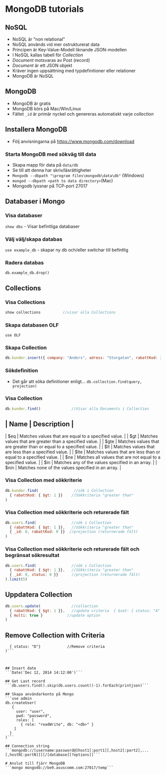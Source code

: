 # MongoDB tutorials

## NoSQL 
* NoSQL är "non relational"
* NoSQL används vid mer ostrukturerat data
* Principen är Key-Value-Modell liknande JSON-modellen
* I NoSQL kallas tabell för _Collection_
* _Document_ motsvaras av Post (record)
* _Document_ är ett JSON objekt
* Kräver ingen uppsättning med typdefinitioner eller relationer
* MongoDB är NoSQL

## MongoDB
* MongoDB är gratis
* MongoDB körs på Mac/Win/Linux
* Fältet ```_id``` är primär nyckel och genereras automatiskt varje _collection_

## Installera MongoDB
* Följ anvisningarna på https://www.mongodb.com/download

### Starta MongoDB med sökväg till data
* Skapa mapp för data på ```data/db```
* Se till att denna har skriv/läsrättigheter
* ```Mongodb --dbpath "\program files\mongodb\data\db"``` (Windows)
* ```mongod --dbpath <path to data directory>```(Mac)
* Mongodb lyssnar på TCP-port 27017

## Databaser i Mongo

### Visa databaser
```show dbs``` - Visar befintliga databaser

### Välj välj/skapa databas
```use example_db``` - skapar ny db och/eller switchar till befintlig

### Radera databas
```db.example_db.drop()```


## Collections

### Visa Collections
```javascript
show collections          //visar alla Collections
```
### Skapa databasen OLF
```use OLF```

### Skapa Collection
```javascript
db.kunder.insert({ company: "Anders", adress: "Storgatan", rabattKod: 2 })
```

### Sökdefinition
* Det går att söka definitioner enligt...
```db.collection.find(query, projection)```

### Visa Collection
```javascript
db.kunder.find()              //Visar alla Documents i Collection
```


| Name	| Description                                                         |
-------------------------------------------------------------------------------
| $eq	  | Matches values that are equal to a specified value.                 |
| $gt	  | Matches values that are greater than a specified value.             |
| $gte	| Matches values that are greater than or equal to a specified value. |
| $lt	  | Matches values that are less than a specified value.                |
| $lte	| Matches values that are less than or equal to a specified value.    |
| $ne	  | Matches all values that are not equal to a specified value.         |
| $in	  | Matches any of the values specified in an array.                    |
| $nin	| Matches none of the values specified in an array.                   |


### Visa Collection med sökkriterie
```javascript
db.kunder.find(                //sök i Collection
  { rabattKod: { $gt: 1 }}    //Sökkriteria "greater than"
)
```

### Visa Collection med sökkriterie och returerade fält
```javascript
db.users.find(                //sök i Collection
  { rabattKod: { $gt: 1 }},   //Sökkriteria "greater than"
  { _id: 0, rabattKod: 0 }}  //projection (returnerade fält)
)
```

### Visa Collection med sökkriterie och returerade fält och begränsat sökresultat
```javascript
db.users.find(                //sök i Collection
  { rabattKod: { $gt: 1 }},   //Sökkriteria "greater than"
  { _id: 0, status: 0 }}      //projection (returnerade fält)
).limit(5)
```

## Uppdatera Collection
```javascript
db.users.update(              //collection
  { rabattKod: { $gt: 1 }},   //update criteria  { $set: { status: "A" }},   //update actio
  { multi: true }           //update option
)
```

## Remove Collection with Criteria
```db.users.remove(
  { status: "D"}            //Remove criteria
)```



## Insert date
```Date('Dec 12, 2014 14:12:00')```

## Get Last record
```db.users.find().skip(db.users.count()-1).forEach(printjson)```

## Skapa användarkonto på Mongo
```use admin
db.createUser(
   {
     user: "user",
     pwd: "password",
     roles: [
       { role: "readWrite", db: "<db>" }
    ]
  }
)```

## Connection string
```mongodb://[username:password@]host1[:port1][,host2[:port2],...[,hostN[:portN]]][/[database][?options]]```

# Anslut till fjärr MongoDB
```mongo mongodb://be9.asuscomm.com:27017/temp```
